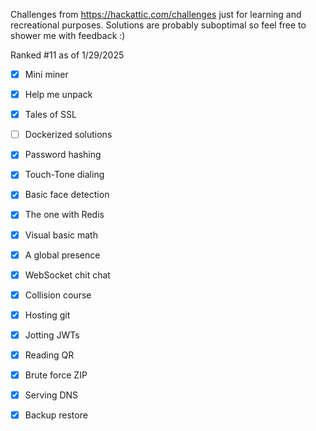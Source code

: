 Challenges from https://hackattic.com/challenges just for learning and recreational purposes. Solutions are probably suboptimal so feel free to shower me with feedback :)

Ranked #11 as of 1/29/2025

- [x] Mini miner

- [x] Help me unpack

- [x] Tales of SSL

- [ ] Dockerized solutions

- [x] Password hashing

- [x] Touch-Tone dialing

- [x] Basic face detection

- [x] The one with Redis

- [x] Visual basic math

- [x] A global presence

- [x] WebSocket chit chat

- [x] Collision course

- [x] Hosting git

- [x] Jotting JWTs

- [x] Reading QR

- [x] Brute force ZIP

- [x] Serving DNS

- [x] Backup restore
